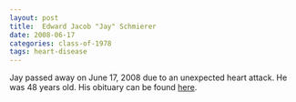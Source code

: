 ```yaml
---
layout: post
title:  Edward Jacob "Jay" Schmierer
date: 2008-06-17
categories: class-of-1978
tags: heart-disease
---
```

Jay passed away on June 17, 2008 due to an unexpected heart attack. He was 48 years old. His obituary can be found [here](http://tinyurl.com/ntuh3t7).
